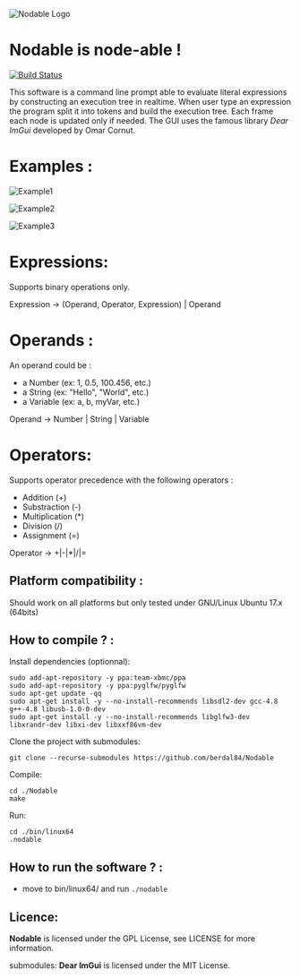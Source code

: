 ![Nodable Logo](https://github.com/berdal84/Nodable/blob/develop/data/icon.png)

Nodable is node-able !
======================
[![Build Status](https://travis-ci.org/berdal84/Nodable.svg?branch=master)](https://travis-ci.org/berdal84/Nodable)

This software is a command line prompt able to evaluate literal expressions by constructing an execution tree in realtime.
When user type an expression the program split it into tokens and build the execution tree. Each frame each node is updated only if needed. The GUI uses the famous library *Dear ImGui* developed by Omar Cornut.

Examples :
==========

![Example1](https://github.com/berdal84/Nodable/blob/master/screenshots/2018_05_12_GUI_Simple.png)

![Example2](https://github.com/berdal84/Nodable/blob/master/screenshots/2018_05_12_GUI_Advanced.png)

![Example3](https://github.com/berdal84/Nodable/blob/master/screenshots/2018_05_12_GUI_Complex.png)


Expressions:
============

Supports binary operations only.

Expression -> (Operand, Operator, Expression) | Operand

Operands :
==========

An operand could be :

- a Number (ex: 1, 0.5, 100.456, etc.)
- a String (ex: "Hello", "World", etc.)
- a Variable (ex: a, b, myVar, etc.)

Operand -> Number | String | Variable

Operators:
==========

Supports operator precedence with the following operators :

- Addition (+)
- Substraction (-)
- Multiplication (*)
- Division (/)
- Assignment (=)

Operator -> +|-|*|/|=

Platform compatibility :
------------------------
Should work on all platforms but only tested under GNU/Linux Ubuntu 17.x (64bits)

How to compile ? :
------------------
Install dependencies (optionnal):

```
sudo add-apt-repository -y ppa:team-xbmc/ppa
sudo add-apt-repository -y ppa:pyglfw/pyglfw
sudo apt-get update -qq
sudo apt-get install -y --no-install-recommends libsdl2-dev gcc-4.8 g++-4.8 libusb-1.0-0-dev
sudo apt-get install -y --no-install-recommends libglfw3-dev libxrandr-dev libxi-dev libxxf86vm-dev
```
Clone the project with submodules:
```
git clone --recurse-submodules https://github.com/berdal84/Nodable
```

Compile:
```
cd ./Nodable
make
```

Run:
```
cd ./bin/linux64
.nodable
```

How to run the software ? :
------------------------
- move to bin/linux64/ and run `./nodable`


Licence:
----------
**Nodable** is licensed under the GPL License, see LICENSE for more information.

submodules: **Dear ImGui** is licensed under the MIT License.
